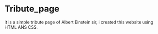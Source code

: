 # Tribute_page
It is a simple tribute page of Albert Einstein sir, i created this website using HTML ANS CSS.
